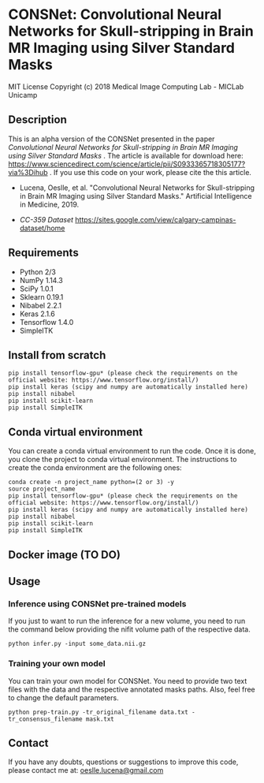CONSNet: Convolutional Neural Networks for Skull-stripping in Brain MR Imaging using Silver Standard Masks
==========================================================================================================

MIT License
Copyright (c) 2018 Medical Image Computing Lab - MICLab Unicamp


## Description

This is an alpha version of the CONSNet presented in the paper *Convolutional Neural Networks for Skull-stripping in Brain MR Imaging using Silver Standard Masks* . The article is available for download here: https://www.sciencedirect.com/science/article/pii/S0933365718305177?via%3Dihub . If you use this code on your work, please cite the this article.

- Lucena, Oeslle, et al. "Convolutional Neural Networks for Skull-stripping in Brain MR Imaging using Silver Standard Masks." Artificial Intelligence in Medicine, 2019.

- *CC-359 Dataset* https://sites.google.com/view/calgary-campinas-dataset/home


## Requirements
- Python 2/3
- NumPy 1.14.3
- SciPy 1.0.1 
- Sklearn 0.19.1
- Nibabel 2.2.1 
- Keras 2.1.6
- Tensorflow 1.4.0
- SimpleITK

## Install from scratch

```
pip install tensorflow-gpu* (please check the requirements on the official website: https://www.tensorflow.org/install/)
pip install keras (scipy and numpy are automatically installed here)
pip install nibabel
pip install scikit-learn
pip install SimpleITK
```

## Conda virtual environment
You can create a conda virtual environment to run the code. Once it is done, you clone the project to conda virtual environment. The instructions to create the conda environment are the following ones:

```
conda create -n project_name python=(2 or 3) -y
source project_name
pip install tensorflow-gpu* (please check the requirements on the official website: https://www.tensorflow.org/install/)
pip install keras (scipy and numpy are automatically installed here)
pip install nibabel
pip install scikit-learn
pip install SimpleITK
```

## Docker image (TO DO)

## Usage

### Inference using CONSNet pre-trained models
If you just to want to run the inference for a new volume, you need to run the command below providing the nifit volume path of the respective data. 

```
python infer.py -input some_data.nii.gz
```

### Training your own model
You can train your own model for CONSNet. You need to provide two text files with the data and the respective annotated masks paths. Also, feel free to change the default parameters.

```
python prep-train.py -tr_original_filename data.txt -tr_consensus_filename mask.txt
```


## Contact

If you have any doubts, questions or suggestions to improve this code, please contact me at: oeslle.lucena@gmail.com
